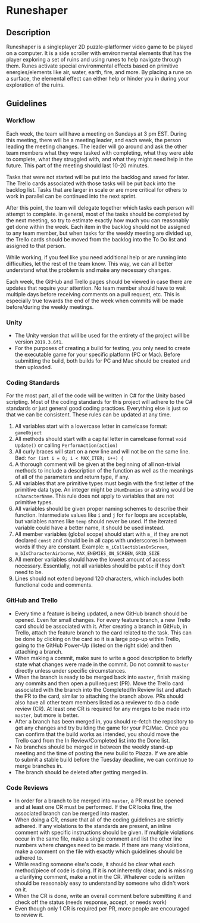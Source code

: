 # Runeshaper

## Description
Runeshaper is a singleplayer 2D puzzle-platformer video game to be played on a computer. It is a side scroller with
environmental elements that has the player exploring a set of ruins and using runes to help navigate through them. Runes
activate special environmental effects based on primitive energies/elements like air, water, earth, fire, and more. By
placing a rune on a surface, the elemental effect can either help or hinder you in during your exploration of the ruins.

## Guidelines
### Workflow
Each week, the team will have a meeting on Sundays at 3 pm EST. During this meeting, there will be a meeting leader, and
each week, the person leading the meeting changes. The leader will go around and ask the other team members what they
were tasked with completing, what they were able to complete, what they struggled with, and what they might need help in
the future. This part of the meeting should last 10-20 minutes.

Tasks that were not started will be put into the backlog and saved for later. The Trello cards associated with those
tasks will be put back into the backlog list. Tasks that are larger in scale or are more critical for others to work in
parallel can be continued into the next sprint.

After this point, the team will delegate together which tasks each person will attempt to complete. in general, most of
the tasks should be completed by the next meeting, so try to estimate exactly how much you can reasonably get done
within the week. Each item in the backlog should not be assigned to any team member, but when tasks for the weekly
meeting are divided up, the Trello cards should be moved from the backlog into the To Do list and assigned to that
person.

While working, if you feel like you need additional help or are running into difficulties, let the rest of the team
know. This way, we can all better understand what the problem is and make any necessary changes.

Each week, the GitHub and Trello pages should be viewed in case there are updates that require your attention. No team
member should have to wait multiple days before receiving comments on a pull request, etc. This is especially true
towards the end of the week when commits will be made before/during the weekly meetings.

### Unity
- The Unity version that will be used for the entirety of the project will be version `2019.3.6f1`.
- For the purposes of creating a build for testing, you only need to create the executable game for your specific
  platform (PC or Mac). Before submitting the build, both builds for PC and Mac should be created and then uploaded.

### Coding Standards
For the most part, all of the code will be written in C# for the Unity based scripting. Most of the coding standards for
this project will adhere to the C# standards or just general good coding practices. Everything else is just so that we
can be consistent. These rules can be updated at any time.
1. All variables start with a lowercase letter in camelcase format: `gameObject`
2. All methods should start with a capital letter in camelcase format `void Update()` or calling `PerformAction(action)`
3. All curly braces will start on a new line and will not be on the same line. Bad: `for (int i = 0; i < MAX_ITER; i++)
   {`
4. A thorough comment will be given at the beginning of all non-trivial methods to include a description of the function
   as well as the meanings of all of the parameters and return type, if any.
5. All variables that are primitive types must begin with the first letter of the primitive data type. An integer might
   be `iNumEnemies` or a string would be `sCharacterName`. This rule does not apply to variables that are not primitive
   types.
6. All variables should be given proper naming schemes to describe their function. Intermediate values like `i` and `j`
   for `for` loops are acceptable, but variables names like `temp` should never be used. If the iterated variable could
   have a better name, it should be used instead.
7. All member variables (global scope) should start with `m_` if they are not declared `const` and should be in all caps
   with underscores in between words if they are constant. Example: `m_iCollectiblesOnScreen`, `m_bIsCharacterAirborne`,
   `MAX_ENEMIES_ON_SCREEN`, `GRID_SIZE`
8. All member variables should have the lowest amount of access necessary. Essentially, not all variables should be
   `public` if they don't need to be.
9.  Lines should not extend beyond 120 characters, which includes both functional code and comments.

### GitHub and Trello
- Every time a feature is being updated, a new GitHub branch should be opened. Even for small changes. For every feature
  branch, a new Trello card should be associated with it. After creating a branch in GitHub, in Trello, attach the
  feature branch to the card related to the task. This can be done by clicking on the card so it is a large pop-up
  within Trello, going to the GitHub Power-Up (listed on the right side) and then attaching a branch.
- When making a commit, make sure to write a good description to briefly state what changes were made in the commit. Do
  not commit to `master` directly unless under specific circumstances.
- When the branch is ready to be merged back into `master`, finish making any commits and then open a pull request (PR).
  Move the Trello card associated with the branch into the Completed/In Review list and attach the PR to the card,
  similar to attaching the branch above. PRs should also have all other team members listed as a reviewer to do a code
  review (CR). At least one CR is required for any merges to be made into `master`, but more is better.
- After a branch has been merged in, you should re-fetch the repository to get any changes and try building the game for
  your PC/Mac. Once you can confirm that the build works as intended, you should move the Trello card from the In
  Review/Completed list into the Done list.
- No branches should be merged in between the weekly stand-up meeting and the time of posting the new build to Piazza.
  If we are able to submit a stable build before the Tuesday deadline, we can continue to merge branches in.
- The branch should be deleted after getting merged in.

### Code Reviews
- In order for a branch to be merged into `master`, a PR must be opened and at least one CR must be performed. If the CR
  looks fine, the associated branch can be merged into master.
- When doing a CR, ensure that all of the coding guidelines are strictly adhered. If any violations to the standards are
  present, an inline comment with specific instructions should be given. If multiple violations occur in the same file,
  make a single comment and list the other line numbers where changes need to be made. If there are many violations,
  make a comment on the file with exactly which guidelines should be adhered to.
- While reading someone else's code, it should be clear what each method/piece of code is doing. If it is not inherently
  clear, and is missing a clarifying comment, make a not in the CR. Whatever code is written should be reasonably easy
  to understand by someone who didn't work on it.
- When the CR is done, write an overall comment before submitting it and check off the status (needs response, accept,
  or needs work)
- Even though only 1 CR is required per PR, more people are encouraged to review it.
